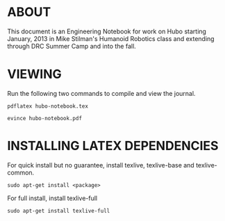 ABOUT
=====
This document is an Engineering Notebook for work on Hubo starting January, 2013 in Mike Stilman's Humanoid Robotics class and extending through DRC Summer Camp and into the fall.

VIEWING
=======
Run the following two commands to compile and view the journal.

`pdflatex hubo-notebook.tex`

`evince hubo-notebook.pdf`

INSTALLING LATEX DEPENDENCIES
=============================
For quick install but no guarantee, install texlive, texlive-base and texlive-common.

`sudo apt-get install <package>`

For full install, install texlive-full

`sudo apt-get install texlive-full`
